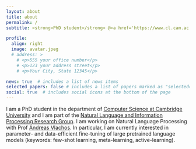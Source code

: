 ```yaml
---
layout: about
title: about
permalink: /
subtitle: <strong>PhD student</strong> @<a href='https://www.cl.cam.ac.uk/research/nl/'>Cambridge University</a>. <strong>Previously:</strong> <a href='https://www.bain.com/it/'>Bain & Co.</a> / <a href='https://www.bidsa.unibocconi.eu/wps/wcm/connect/Site/Bidsa/Home'>BIDSA</a> / <a href='https://www.ecb.europa.eu/home/html/index.en.html'>ECB</a>.

profile:
  align: right
  image: avatar.jpeg
  # address: >
    # <p>555 your office number</p>
    # <p>123 your address street</p>
    # <p>Your City, State 12345</p>

news: true  # includes a list of news items
selected_papers: false # includes a list of papers marked as "selected={true}"
social: true  # includes social icons at the bottom of the page
---
```


I am a PhD student in the department of [Computer Science at Cambridge University](https://www.cst.cam.ac.uk/) and I am part of the [Natural Language and Information Processing Research Group](https://www.cl.cam.ac.uk/research/nl/). I am working on Natural Language Processing with Prof [Andreas Vlachos](https://andreasvlachos.github.io/). In particular, I am currently interested in parameter- and data-efficient fine-tuning of large pretrained language models (keywords: few-shot learning, meta-learning, active-learning).